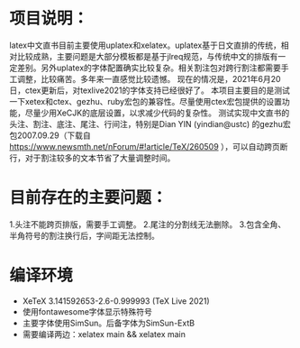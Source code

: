 # 项目说明：
latex中文直书目前主要使用uplatex和xelatex。uplatex基于日文直排的传统，相对比较成熟，主要问题是大部分模板都是基于jlreq规范，与传统中文的排版有一定差别。另外uplatex的字体配置确实比较复杂。相关割注包对跨行割注都需要手工调整，比较痛苦。多年来一直感觉比较遗憾。
现在的情况是，2021年6月20日，ctex更新后，对texlive2021的字体支持已经很好了。
本项目主要目的是测试一下xetex和ctex、gezhu、ruby宏包的兼容性。尽量使用ctex宏包提供的设置功能，尽量少用XeCJK的底层设置，以求减少代码的复杂性。
测试实现中文直书的头注、割注、底注、尾注、行间注，特别是Dian YIN (yindian@ustc) 的gezhu宏包2007.09.29（下载自 https://www.newsmth.net/nForum/#!article/TeX/260509 ），可以自动跨页断行，对于割注较多的文本节省了大量调整时间。


# 目前存在的主要问题：
1.头注不能跨页排版，需要手工调整。
2.尾注的分割线无法删除。
3.包含全角、半角符号的割注换行后，字间距无法控制。

# 编译环境
* XeTeX 3.141592653-2.6-0.999993 (TeX Live 2021)
* 使用fontawesome字体显示特殊符号
* 主要字体使用SimSun。后备字体为SimSun-ExtB
* 需要编译两边：xelatex main && xelatex main
